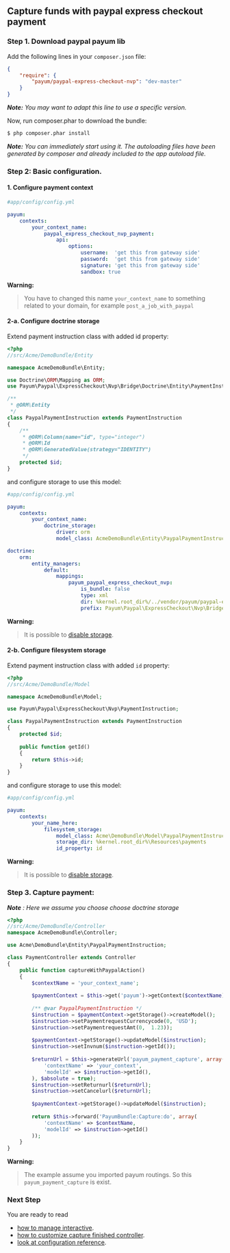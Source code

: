 ## Capture funds with paypal express checkout payment

### Step 1. Download paypal payum lib

Add the following lines in your `composer.json` file:

```json
{
    "require": {
        "payum/paypal-express-checkout-nvp": "dev-master"
    }
}
```

_**Note:** You may want to adapt this line to use a specific version._

Now, run composer.phar to download the bundle:

```bash
$ php composer.phar install
```

_**Note:** You can immediately start using it. The autoloading files have been generated by composer and already included to the app autoload file._

### Step 2: Basic configuration.

#### 1. Configure payment context

```yml
#app/config/config.yml

payum:
    contexts:
        your_context_name:
            paypal_express_checkout_nvp_payment:
                api:
                    options:
                        username:  'get this from gateway side'
                        password:  'get this from gateway side'
                        signature: 'get this from gateway side'
                        sandbox: true
```

**Warning:**

> You have to changed this name `your_context_name` to something related to your domain, for example `post_a_job_with_paypal`

#### 2-a. Configure doctrine storage

Extend payment instruction class with added id property:

```php
<?php
//src/Acme/DemoBundle/Entity

namespace AcmeDemoBundle\Entity;

use Doctrine\ORM\Mapping as ORM;
use Payum\Paypal\ExpressCheckout\Nvp\Bridge\Doctrine\Entity\PaymentInstruction;

/**
 * @ORM\Entity
 */
class PaypalPaymentInstruction extends PaymentInstruction
{
    /**
     * @ORM\Column(name="id", type="integer")
     * @ORM\Id
     * @ORM\GeneratedValue(strategy="IDENTITY")
     */
    protected $id;
}
```

and configure storage to use this model:

```yml
#app/config/config.yml

payum:
    contexts:
        your_context_name:
            doctrine_storage:
                driver: orm
                model_class: AcmeDemoBundle\Entity\PaypalPaymentInstruction

doctrine:
    orm:
        entity_managers:
            default:
                mappings: 
                    payum_paypal_express_checkout_nvp:                          
                        is_bundle: false
                        type: xml 
                        dir: %kernel.root_dir%/../vendor/payum/paypal-express-checkout-nvp/src/Payum/Paypal/ExpressCheckout/Nvp/Bridge/Doctrine/Resources/mapping
                        prefix: Payum\Paypal\ExpressCheckout\Nvp\Bridge\Doctrine\Entity
```

**Warning:**

> It is possible to [disable storage](null_storage.md).

#### 2-b. Configure filesystem storage

Extend payment instruction class with added `id` property:

```php
<?php
//src/Acme/DemoBundle/Model

namespace AcmeDemoBundle\Model;

use Payum\Paypal\ExpressCheckout\Nvp\PaymentInstruction;

class PaypalPaymentInstruction extends PaymentInstruction
{
    protected $id;
    
    public function getId()
    {
        return $this->id;
    }
}
```

and configure storage to use this model:

```yaml
#app/config/config.yml

payum:
    contexts:
        your_name_here:
            filesystem_storage:
                model_class: Acme\DemoBundle\Model\PaypalPaymentInstruction
                storage_dir: %kernel.root_dir%\Resources\payments
                id_property: id
```

**Warning:**

> It is possible to [disable storage](null_storage.md).

### Step 3. Capture payment: 

_**Note** : Here we assume you choose choose doctrine storage_ 

```php
<?php
//src/Acme/DemoBundle/Controller
namespace AcmeDemoBundle\Controller;

use Acme\DemoBundle\Entity\PaypalPaymentInstruction;

class PaymentController extends Controller 
{
    public function captureWithPaypalAction()
    {
        $contextName = 'your_context_name';
    
        $paymentContext = $this->get('payum')->getContext($contextName);
    
        /** @var PaypalPaymentInstruction */
        $instruction = $paymentContext->getStorage()->createModel();
        $instruction->setPaymentrequestCurrencycode(0, 'USD');
        $instruction->setPaymentrequestAmt(0,  1.23));
        
        $paymentContext->getStorage()->updateModel($instruction);
        $instruction->setInvnum($instruction->getId());
        
        $returnUrl = $this->generateUrl('payum_payment_capture', array(
            'contextName' => 'your_context',
            'modelId' => $instruction->getId(),
        ), $absolute = true);
        $instruction->setReturnurl($returnUrl);
        $instruction->setCancelurl($returnUrl);
        
        $paymentContext->getStorage()->updateModel($instruction);
        
        return $this->forward('PayumBundle:Capture:do', array(
            'contextName' => $contextName,
            'modelId' => $instruction->getId()
        ));
    }
}
```

**Warning:**

> The example assume you imported payum routings. So this `payum_payment_capture` is exist.

### Next Step

You are ready to read 

* [how to manage interactive](interactive_requests.md).
* [how to customize capture finished controller](customize_capture_finished_controller.md).
* [look at configuration reference](configuration_reference.md).